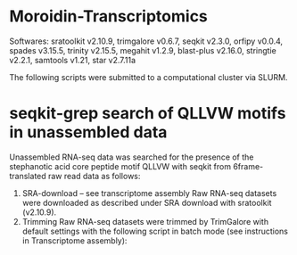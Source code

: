 # Moroidin-Transcriptomics
Softwares: sratoolkit v2.10.9, trimgalore v0.6.7, seqkit v2.3.0, orfipy v0.0.4, spades v3.15.5, trinity v2.15.5, megahit v1.2.9, blast-plus v2.16.0, stringtie v2.2.1, samtools v1.21, star v2.7.11a

The following scripts were submitted to a computational cluster via SLURM.


# seqkit-grep search of QLLVW motifs in unassembled data
Unassembled RNA-seq data was searched for the presence of the stephanotic acid core peptide motif QLLVW with seqkit from 6frame-translated raw read data as follows:
1. SRA-download – see transcriptome assembly
Raw RNA-seq datasets were downloaded as described under SRA download with sratoolkit (v2.10.9).
2. Trimming
Raw RNA-seq datasets were trimmed by TrimGalore with default settings with the following script in batch mode (see instructions in Transcriptome assembly):
